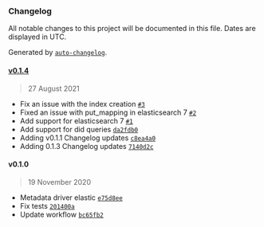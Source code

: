 ### Changelog

All notable changes to this project will be documented in this file. Dates are displayed in UTC.

Generated by [`auto-changelog`](https://github.com/CookPete/auto-changelog).

#### [v0.1.4](https://github.com/nevermined-io/metadata-driver-elasticsearch/compare/v0.1.0...v0.1.4)

> 27 August 2021

- Fix an issue with the index creation [`#3`](https://github.com/nevermined-io/metadata-driver-elasticsearch/pull/3)
- Fixed an issue with put_mapping in elasticsearch 7 [`#2`](https://github.com/nevermined-io/metadata-driver-elasticsearch/pull/2)
- Add support for elasticsearch 7 [`#1`](https://github.com/nevermined-io/metadata-driver-elasticsearch/pull/1)
- Add support for did queries [`da2fdb0`](https://github.com/nevermined-io/metadata-driver-elasticsearch/commit/da2fdb048a034aef33ef6a03c46e335da6c5d488)
- Adding v0.1.1 Changelog updates [`c8ea4a0`](https://github.com/nevermined-io/metadata-driver-elasticsearch/commit/c8ea4a0a7eeaa7bbedf4452d880dac3d2e552b6a)
- Adding 0.1.3 Changelog updates [`7140d2c`](https://github.com/nevermined-io/metadata-driver-elasticsearch/commit/7140d2c38bf35e844a487b66a2c1c5d6ddf60c5a)

#### v0.1.0

> 19 November 2020

- Metadata driver elastic [`e75d8ee`](https://github.com/nevermined-io/metadata-driver-elasticsearch/commit/e75d8ee8bb517bfc38947fce01d34d30bb4f80d8)
- Fix tests [`201400a`](https://github.com/nevermined-io/metadata-driver-elasticsearch/commit/201400a1e6da80e1a9d59d8541536928b22d02b8)
- Update workflow [`bc65fb2`](https://github.com/nevermined-io/metadata-driver-elasticsearch/commit/bc65fb218eb492f1e51ec08334093c622adcb572)
